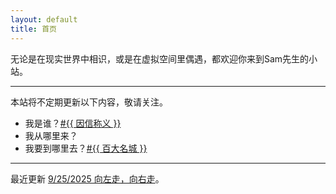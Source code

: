 ```yaml
---
layout: default
title: 首页
---
```


无论是在现实世界中相识，或是在虚拟空间里偶遇，都欢迎你来到Sam先生的小站。

---

本站将不定期更新以下内容，敬请关注。

- 我是谁？<a href="{{ site.baseurl }}/tagged/因信称义" title="#{{ 因信称义 }}">#{{ 因信称义 }}</a>
- 我从哪里来？
- 我要到哪里去？<a href="{{ site.baseurl }}/tagged/百大名城" title="#{{ 百大名城 }}">#{{ 百大名城 }}</a>

---

最近更新 [9/25/2025 向左走，向右走](https://samshichuang.github.io/blog/left-or-right)。
